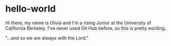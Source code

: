 # hello-world

Hi there, my name is Olivia and I'm a rising Junior at the University of California Berkeley. I've never used Git Hub before, so this is pretty exciting. 

"...and so we are always with the Lord."
